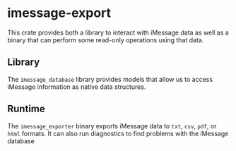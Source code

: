 # imessage-export

This crate provides both a library to interact with iMessage data as well as a binary that can perform some read-only operations using that data.

## Library

The `imessage_database` library provides models that allow us to access iMessage information as native data structures.

## Runtime

The `imessage_exporter` binary exports iMessage data to `txt`, `csv`, `pdf`, or `html` formats. It can also run diagnostics to find problems with the iMessage database
